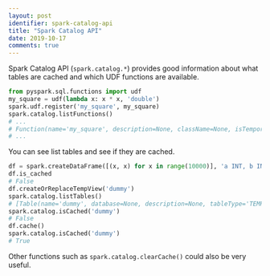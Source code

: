 ```yaml
---
layout: post
identifier: spark-catalog-api
title: "Spark Catalog API"
date: 2019-10-17
comments: true
---
```

Spark Catalog API (`spark.catalog.*`) provides good information about what tables are cached
and which UDF functions are available.
```python
from pyspark.sql.functions import udf
my_square = udf(lambda x: x * x, 'double')
spark.udf.register('my_square', my_square)
spark.catalog.listFunctions()
# ...
# Function(name='my_square', description=None, className=None, isTemporary=True),
# ...
```
You can see list tables and see if they are cached.
```python
df = spark.createDataFrame([(x, x) for x in range(10000)], 'a INT, b INT')
df.is_cached
# False
df.createOrReplaceTempView('dummy')
spark.catalog.listTables()
# [Table(name='dummy', database=None, description=None, tableType='TEMPORARY', isTemporary=True)]
spark.catalog.isCached('dummy')
# False
df.cache()
spark.catalog.isCached('dummy')
# True
```
Other functions such as `spark.catalog.clearCache()` could also be very useful.